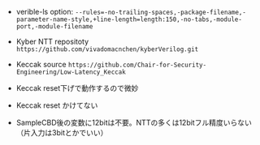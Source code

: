 
- verible-ls option: `--rules=-no-trailing-spaces,-package-filename,-parameter-name-style,+line-length=length:150,-no-tabs,-module-port,-module-filename`

- Kyber NTT repositoty `https://github.com/vivadomacnchen/kyberVerilog.git`

- Keccak source `https://github.com/Chair-for-Security-Engineering/Low-Latency_Keccak`

- Keccak reset下げで動作するので微妙
- Keccak reset かけてない
- SampleCBD後の変数に12bitは不要。NTTの多くは12bitフル精度いらない（片入力は3bitとかでいい）